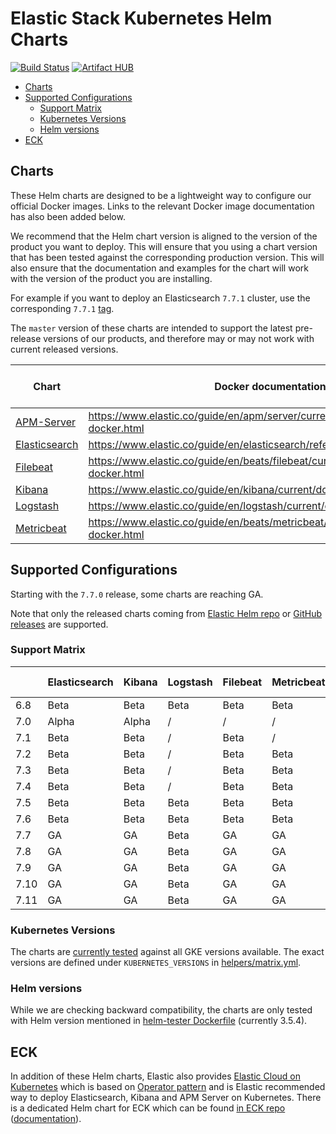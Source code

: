 # Elastic Stack Kubernetes Helm Charts

[![Build Status](https://img.shields.io/jenkins/s/https/devops-ci.elastic.co/job/elastic+helm-charts+master.svg)](https://devops-ci.elastic.co/job/elastic+helm-charts+master/) [![Artifact HUB](https://img.shields.io/endpoint?url=https://artifacthub.io/badge/repository/elastic)](https://artifacthub.io/packages/search?repo=elastic)

<!-- START doctoc generated TOC please keep comment here to allow auto update -->
<!-- DON'T EDIT THIS SECTION, INSTEAD RE-RUN doctoc TO UPDATE -->


- [Charts](#charts)
- [Supported Configurations](#supported-configurations)
  - [Support Matrix](#support-matrix)
  - [Kubernetes Versions](#kubernetes-versions)
  - [Helm versions](#helm-versions)
- [ECK](#eck)

<!-- END doctoc generated TOC please keep comment here to allow auto update -->


## Charts

These Helm charts are designed to be a lightweight way to configure our official
Docker images. Links to the relevant Docker image documentation has also been
added below.

We recommend that the Helm chart version is aligned to the version of the product
you want to deploy. This will ensure that you using a chart version that has been
tested against the corresponding production version.
This will also ensure that the documentation and examples for the chart will work
with the version of the product you are installing.

For example if you want to deploy an Elasticsearch `7.7.1` cluster, use the
corresponding `7.7.1` [tag][elasticsearch-771].

The `master` version of these charts are intended to support the latest pre-release
versions of our products, and therefore may or may not work with current released
versions.

| Chart                                      | Docker documentation                                                            | Latest 7 Version            | Latest 6 Version            |
|--------------------------------------------|---------------------------------------------------------------------------------|-----------------------------|-----------------------------|
| [APM-Server](./apm-server/README.md)       | https://www.elastic.co/guide/en/apm/server/current/running-on-docker.html       | [`7.12.0`][apm-7]           | [`6.8.15`][apm-6]           |
| [Elasticsearch](./elasticsearch/README.md) | https://www.elastic.co/guide/en/elasticsearch/reference/current/docker.html     | [`7.12.0`][elasticsearch-7] | [`6.8.15`][elasticsearch-6] |
| [Filebeat](./filebeat/README.md)           | https://www.elastic.co/guide/en/beats/filebeat/current/running-on-docker.html   | [`7.12.0`][filebeat-7]      | [`6.8.15`][filebeat-6]      |
| [Kibana](./kibana/README.md)               | https://www.elastic.co/guide/en/kibana/current/docker.html                      | [`7.12.0`][kibana-7]        | [`6.8.15`][kibana-6]        |
| [Logstash](./logstash/README.md)           | https://www.elastic.co/guide/en/logstash/current/docker.html                    | [`7.12.0`][logstash-7]      | [`6.8.15`][logstash-6]      |
| [Metricbeat](./metricbeat/README.md)       | https://www.elastic.co/guide/en/beats/metricbeat/current/running-on-docker.html | [`7.12.0`][metricbeat-7]    | [`6.8.15`][metricbeat-6]    |

## Supported Configurations

Starting with the `7.7.0` release, some charts are reaching GA.

Note that only the released charts coming from [Elastic Helm repo][] or
[GitHub releases][] are supported.

### Support Matrix

|      | Elasticsearch | Kibana | Logstash | Filebeat | Metricbeat | APM Server |
|------|---------------|--------|----------|----------|------------|------------|
| 6.8  | Beta          | Beta   | Beta     | Beta     | Beta       | Alpha      |
| 7.0  | Alpha         | Alpha  | /        | /        | /          | /          |
| 7.1  | Beta          | Beta   | /        | Beta     | /          | /          |
| 7.2  | Beta          | Beta   | /        | Beta     | Beta       | /          |
| 7.3  | Beta          | Beta   | /        | Beta     | Beta       | /          |
| 7.4  | Beta          | Beta   | /        | Beta     | Beta       | /          |
| 7.5  | Beta          | Beta   | Beta     | Beta     | Beta       | Alpha      |
| 7.6  | Beta          | Beta   | Beta     | Beta     | Beta       | Alpha      |
| 7.7  | GA            | GA     | Beta     | GA       | GA         | Beta       |
| 7.8  | GA            | GA     | Beta     | GA       | GA         | Beta       |
| 7.9  | GA            | GA     | Beta     | GA       | GA         | Beta       |
| 7.10 | GA            | GA     | Beta     | GA       | GA         | Beta       |
| 7.11 | GA            | GA     | Beta     | GA       | GA         | Beta       |

### Kubernetes Versions

The charts are [currently tested][] against all GKE versions available. The
exact versions are defined under `KUBERNETES_VERSIONS` in
[helpers/matrix.yml][].

### Helm versions

While we are checking backward compatibility, the charts are only tested with
Helm version mentioned in [helm-tester Dockerfile][] (currently 3.5.4).


## ECK

In addition of these Helm charts, Elastic also provides
[Elastic Cloud on Kubernetes][] which is based on [Operator pattern][] and is
Elastic recommended way to deploy Elasticsearch, Kibana and APM Server on
Kubernetes. There is a dedicated Helm chart for ECK which can be found
[in ECK repo][eck-chart] ([documentation][eck-chart-doc]).


[currently tested]: https://devops-ci.elastic.co/job/elastic+helm-charts+master/
[eck-chart]: https://github.com/elastic/cloud-on-k8s/tree/master/deploy
[eck-chart-doc]: https://www.elastic.co/guide/en/cloud-on-k8s/current/k8s-install-helm.html
[elastic cloud on kubernetes]: https://github.com/elastic/cloud-on-k8s
[elastic helm repo]: https://helm.elastic.co
[github releases]: https://github.com/elastic/helm-charts/releases
[helm-tester Dockerfile]: https://github.com/elastic/helm-charts/blob/master/helpers/helm-tester/Dockerfile
[helpers/matrix.yml]: https://github.com/elastic/helm-charts/blob/master/helpers/matrix.yml
[operator pattern]: https://kubernetes.io/docs/concepts/extend-kubernetes/operator/
[elasticsearch-771]: https://github.com/elastic/helm-charts/tree/7.7.1/elasticsearch/
[apm-7]: https://github.com/elastic/helm-charts/tree/7.12.0/apm-server/README.md
[apm-6]: https://github.com/elastic/helm-charts/tree/6.8.15/apm-server/README.md
[elasticsearch-7]: https://github.com/elastic/helm-charts/tree/7.12.0/elasticsearch/README.md
[elasticsearch-6]: https://github.com/elastic/helm-charts/tree/6.8.15/elasticsearch/README.md
[filebeat-7]: https://github.com/elastic/helm-charts/tree/7.12.0/filebeat/README.md
[filebeat-6]: https://github.com/elastic/helm-charts/tree/6.8.15/filebeat/README.md
[kibana-7]: https://github.com/elastic/helm-charts/tree/7.12.0/kibana/README.md
[kibana-6]: https://github.com/elastic/helm-charts/tree/6.8.15/kibana/README.md
[logstash-7]: https://github.com/elastic/helm-charts/tree/7.12.0/logstash/README.md
[logstash-6]: https://github.com/elastic/helm-charts/tree/6.8.15/logstash/README.md
[metricbeat-7]: https://github.com/elastic/helm-charts/tree/7.12.0/metricbeat/README.md
[metricbeat-6]: https://github.com/elastic/helm-charts/tree/6.8.15/metricbeat/README.md
